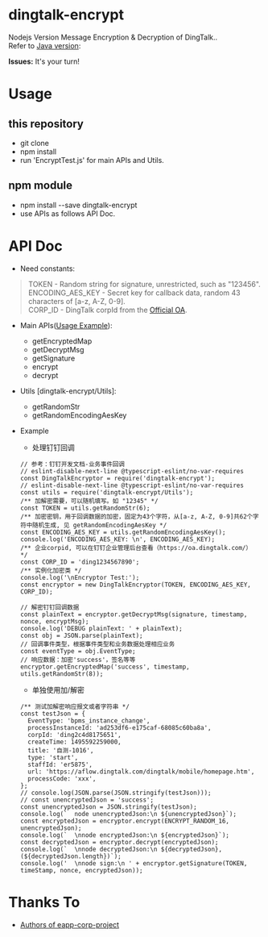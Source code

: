 # dingtalk-encrypt
Nodejs Version Message Encryption & Decryption of DingTalk..  
Refer to [Java version](https://github.com/opendingtalk/eapp-corp-project.git): 

**Issues:** It's your turn!

# Usage
## this repository
- git clone
- npm install
- run 'EncryptTest.js' for main APIs and Utils.

## npm module
- npm install --save dingtalk-encrypt
- use APIs as follows API Doc.

# API Doc
- Need constants:
> TOKEN - Random string for signature, unrestricted, such as "123456".  
  ENCODING_AES_KEY - Secret key for callback data, random 43 characters of [a-z, A-Z, 0-9].  
  CORP_ID - DingTalk corpId from the [Official OA](https://oa.dingtalk.com).  

- Main APIs([Usage Example](https://open-doc.dingtalk.com/microapp/serverapi2/lo5n6i)):
  - getEncryptedMap
  - getDecryptMsg
  - getSignature
  - encrypt
  - decrypt
- Utils [dingtalk-encrypt/Utils]:
  - getRandomStr
  - getRandomEncodingAesKey

- Example
  - 处理钉钉回调
  ```
  // 参考：钉钉开发文档-业务事件回调 
  // eslint-disable-next-line @typescript-eslint/no-var-requires
  const DingTalkEncryptor = require('dingtalk-encrypt');
  // eslint-disable-next-line @typescript-eslint/no-var-requires
  const utils = require('dingtalk-encrypt/Utils');
  /** 加解密需要，可以随机填写。如 "12345" */
  const TOKEN = utils.getRandomStr(6);
  /** 加密密钥，用于回调数据的加密，固定为43个字符，从[a-z, A-Z, 0-9]共62个字符中随机生成, 见 getRandomEncodingAesKey */
  const ENCODING_AES_KEY = utils.getRandomEncodingAesKey();
  console.log('ENCODING_AES_KEY: \n', ENCODING_AES_KEY);
  /** 企业corpid, 可以在钉钉企业管理后台查看（https://oa.dingtalk.com/） */
  const CORP_ID = 'ding1234567890';
  /** 实例化加密类 */
  console.log('\nEncryptor Test:');
  const encryptor = new DingTalkEncryptor(TOKEN, ENCODING_AES_KEY, CORP_ID);

  // 解密钉钉回调数据 
  const plainText = encryptor.getDecryptMsg(signature, timestamp, nonce, encryptMsg);
  console.log('DEBUG plainText: ' + plainText);
  const obj = JSON.parse(plainText);
  // 回调事件类型，根据事件类型和业务数据处理相应业务
  const eventType = obj.EventType;
  // 响应数据：加密'success'，签名等等
  encryptor.getEncryptedMap('success', timestamp, utils.getRandomStr(8));
  ```
  - 单独使用加/解密
  ```
  /** 测试加解密响应报文或者字符串 */
  const testJson = {
    EventType: 'bpms_instance_change',
    processInstanceId: 'ad253df6-e175caf-68085c60ba8a',
    corpId: 'ding2c4d8175651',
    createTime: 1495592259000,
    title: '自测-1016',
    type: 'start',
    staffId: 'er5875',
    url: 'https://aflow.dingtalk.com/dingtalk/mobile/homepage.htm',
    processCode: 'xxx',
  };
  // console.log(JSON.parse(JSON.stringify(testJson)));
  // const unencryptedJson = 'success';
  const unencryptedJson = JSON.stringify(testJson);
  console.log(`  node unencryptedJson:\n ${unencryptedJson}`);
  const encryptedJson = encryptor.encrypt(ENCRYPT_RANDOM_16, unencryptedJson);
  console.log(`  \nnode encryptedJson:\n ${encryptedJson}`);
  const decryptedJson = encryptor.decrypt(encryptedJson);
  console.log(`  \nnode decryptedJson:\n ${decryptedJson}, (${decryptedJson.length})`);
  console.log('  \nnode sign:\n ' + encryptor.getSignature(TOKEN, timeStamp, nonce, encryptedJson));

  ```

# Thanks To
- [Authors of eapp-corp-project](https://github.com/opendingtalk/eapp-corp-project)
